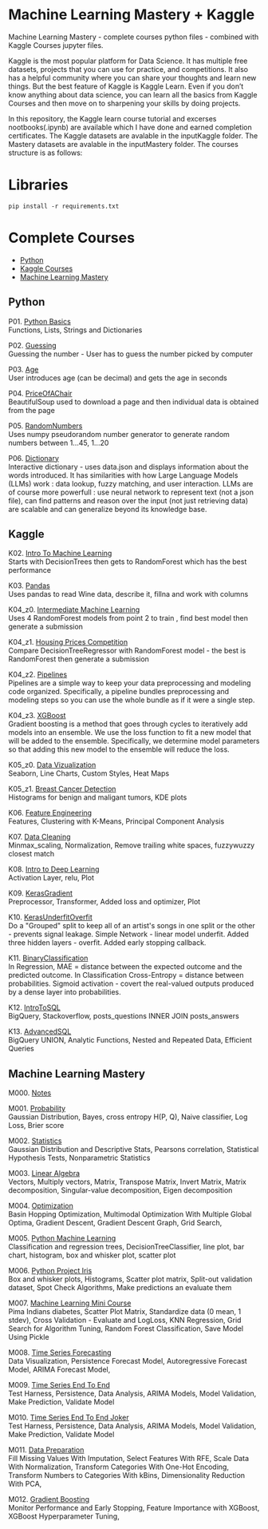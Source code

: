# Machine Learning Mastery + Kaggle

Machine Learning Mastery - complete courses python files - combined with Kaggle Courses jupyter files.

Kaggle is the most popular platform for Data Science. It has multiple free datasets, projects that you can use for practice, and competitions. It also has a helpful community where you can share your thoughts and learn new things. But the best feature of Kaggle is Kaggle Learn. Even if you don’t know anything about data science, you can learn all the basics from Kaggle Courses and then move on to sharpening your skills by doing projects.

In this repository, the Kaggle learn course tutorial and excerses nootbooks(.ipynb) are available which I have done and earned completion certificates.
The Kaggle datasets are avalable in the inputKaggle folder.
The Mastery datasets are avalable in the inputMastery folder.
The courses structure is as follows:

# Libraries

```
pip install -r requirements.txt
```

# Complete Courses

<!-- TOC -->

- [Python](#python)
- [Kaggle Courses](#kaggle)
- [Machine Learning Mastery](#machine-learning-mastery)

<!-- /TOC -->

## Python

P01. [Python Basics](./P01_Python_Basics.py)  
Functions, Lists, Strings and Dictionaries

P02. [Guessing](./P02_Guessing.py)  
Guessing the number - User has to guess the number picked by computer

P03. [Age](./P03_Age.py)  
User introduces age (can be decimal) and gets the age in seconds

P04. [PriceOfAChair](./P04_PriceOfAChair.py)  
BeautifulSoup used to download a page and then individual data is obtained from the page

P05. [RandomNumbers](./P05_RandomNumbers.py)  
Uses numpy pseudorandom number generator to generate random numbers between 1...45, 1...20

P06. [Dictionary](./P06_Dictionary.py)  
Interactive dictionary - uses data.json and displays information about the words introduced.
It has similarities with how Large Language Models (LLMs) work : data lookup, fuzzy matching, and user interaction.
LLMs are of course more powerfull : use neural network to represent text (not a json file), can find patterns and reason over the input (not just retrieving data)
are scalable and can generalize beyond its knowledge base.

## Kaggle

K02. [Intro To Machine Learning](./K02_introML.ipynb)  
 Starts with DecisionTrees then gets to RandomForest which has the best performance

K03. [Pandas](./K03_pandas.ipynb)  
 Uses pandas to read Wine data, describe it, fillna and work with columns

K04_z0. [Intermediate Machine Learning](./K04_z0_intermediateML.ipynb)  
Uses 4 RandomForest models from point 2 to train , find best model then generate a submission

K04_z1. [Housing Prices Competition](./K04_z1_HousingPricesCompetition.ipynb)  
Compare DecisionTreeRegressor with RandomForest model - the best is RandomForest then generate a submission

K04_z2. [Pipelines](./K04_z2_pipeline.ipynb)  
Pipelines are a simple way to keep your data preprocessing and modeling code organized. Specifically, a pipeline bundles preprocessing and modeling steps so you can use the whole bundle as if it were a single step.

K04_z3. [XGBoost](./K04_z3_xgboost.ipynb)  
Gradient boosting is a method that goes through cycles to iteratively add models into an ensemble. We use the loss function to fit a new model that will be added to the ensemble. Specifically, we determine model parameters so that adding this new model to the ensemble will reduce the loss.

K05_z0. [Data Vizualization](./K05_z0_data_visualization.ipynb)  
 Seaborn, Line Charts, Custom Styles, Heat Maps

K05_z1. [Breast Cancer Detection](./K05_z1_breast_cancer_detection.ipynb)  
Histograms for benign and maligant tumors, KDE plots

K06. [Feature Engineering](./K06_feature_engineering.ipynb)  
Features, Clustering with K-Means, Principal Component Analysis

K07. [Data Cleaning](./K07_data_cleaning.ipynb)  
Minmax_scaling, Normalization, Remove trailing white spaces, fuzzywuzzy closest match

K08. [Intro to Deep Learning](./K08_introDeepLearning.ipynb)  
Activation Layer, relu, Plot

K09. [KerasGradient](./K09_KerasGradient.ipynb)  
Preprocessor, Transformer, Added loss and optimizer, Plot

K10. [KerasUnderfitOverfit](./K10_KerasUnderfitOverfit.ipynb)  
Do a "Grouped" split to keep all of an artist's songs in one split or the other - prevents signal leakage. Simple Network - linear model underfit. Added three hidden layers - overfit. Added early stopping callback.

K11. [BinaryClassification](./K11_BinaryClassification.ipynb)  
 In Regression, MAE = distance between the expected outcome and the predicted outcome. In Classification Cross-Entropy = distance between probabilities. Sigmoid activation - covert the real-valued outputs produced by a dense layer into probabilities.

K12. [IntroToSQL](./K12_IntroToSQL.ipynb)  
BigQuery, Stackoverflow, posts_questions INNER JOIN posts_answers

K13. [AdvancedSQL](./K13_AdvancedSQL.ipynb)  
BigQuery UNION, Analytic Functions, Nested and Repeated Data, Efficient Queries

## Machine Learning Mastery

M000. [Notes](./MachineLearningMasteryNotes.txt)

M001. [Probability](./M001_Probability.py)  
 Gaussian Distribution, Bayes, cross entropy H(P, Q), Naive classifier, Log Loss, Brier score

M002. [Statistics](./M002_Statistics.py)  
 Gaussian Distribution and Descriptive Stats, Pearsons correlation,
Statistical Hypothesis Tests, Nonparametric Statistics

M003. [Linear Algebra](./M003_LinearAlgebra.py)  
 Vectors, Multiply vectors, Matrix, Transpose Matrix, Invert Matrix,
Matrix decomposition, Singular-value decomposition, Eigen decomposition

M004. [Optimization](./M004_Optimization.py)  
 Basin Hopping Optimization, Multimodal Optimization With Multiple Global Optima, Gradient Descent, Gradient Descent Graph, Grid Search,

M005. [Python Machine Learning](./M005_Python_ML.py)  
Classification and regression trees, DecisionTreeClassifier, line plot, bar chart, histogram, box and whisker plot, scatter plot

M006. [Python Project Iris](./M006_Python_Project_Iris.py)  
Box and whisker plots, Histograms, Scatter plot matrix, Split-out validation dataset, Spot Check Algorithms, Make predictions an evaluate them

M007. [Machine Learning Mini Course](./M007_ML_Mini_Course.py)  
Pima Indians diabetes, Scatter Plot Matrix, Standardize data (0 mean, 1 stdev), Cross Validation - Evaluate and LogLoss, KNN Regression, Grid Search for Algorithm Tuning, Random Forest Classification, Save Model Using Pickle

M008. [Time Series Forecasting](./M008_Time_Series_Forecasting.py)  
Data Visualization, Persistence Forecast Model, Autoregressive Forecast Model, ARIMA Forecast Model,

M009. [Time Series End To End](./M009_Time_Series_EndToEnd.py)  
Test Harness, Persistence, Data Analysis, ARIMA Models, Model Validation, Make Prediction, Validate Model

M010. [Time Series End To End Joker](./M010_Time_Series_EndToEnd_Joker.py)  
Test Harness, Persistence, Data Analysis, ARIMA Models, Model Validation, Make Prediction, Validate Model

M011. [Data Preparation](./M011_Data_Preparation.py)  
Fill Missing Values With Imputation, Select Features With RFE, Scale Data With Normalization, Transform Categories With One-Hot Encoding, Transform Numbers to Categories With kBins, Dimensionality Reduction With PCA,

M012. [Gradient Boosting](./M012_Gradient_Boosting.py)  
Monitor Performance and Early Stopping, Feature Importance with XGBoost, XGBoost Hyperparameter Tuning,
